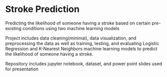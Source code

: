 # Stroke Prediction
Predicting the likelihood of someone having a stroke based on certain pre-existing conditions using two machine learning models 

Project includes data cleaning(minimal), data visualization, and preprocessing the data as well as training, testing, and evaluating Logistic Regression and K-Nearest Neighbors machine learning models to predict the likelihood of someone having a stroke. 

Repository includes jupyter notebook, dataset, and power point slides used for presentation
